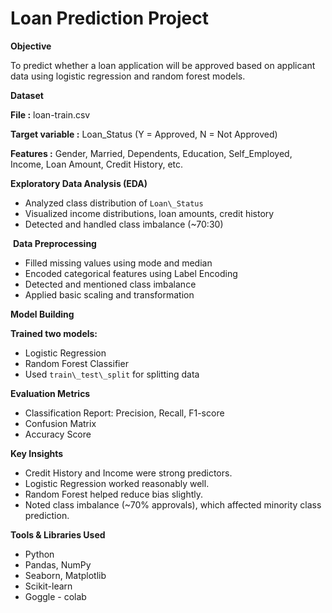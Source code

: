 # **Loan Prediction Project**



**Objective**

To predict whether a loan application will be approved based on applicant data using logistic regression and random forest models.



**Dataset**



**File :** loan-train.csv



**Target variable :** Loan\_Status (Y = Approved, N = Not Approved)



**Features :** Gender, Married, Dependents, Education, Self\_Employed, Income, Loan Amount, Credit History, etc.



**Exploratory Data Analysis (EDA)**



* Analyzed class distribution of `Loan\_Status`
* Visualized income distributions, loan amounts, credit history
* Detected and handled class imbalance (~70:30)



&nbsp;**Data Preprocessing**



* Filled missing values using mode and median
* Encoded categorical features using Label Encoding
* Detected and mentioned class imbalance
* Applied basic scaling and transformation



**Model Building**



**Trained two models:**

* Logistic Regression
* Random Forest Classifier
* Used `train\_test\_split` for splitting data



**Evaluation Metrics**

* Classification Report: Precision, Recall, F1-score
* Confusion Matrix
* Accuracy Score



**Key Insights**

* Credit History and Income were strong predictors.
* Logistic Regression worked reasonably well.
* Random Forest helped reduce bias slightly.
* Noted class imbalance (~70% approvals), which affected minority class prediction.



**Tools \& Libraries Used**

* Python
* Pandas, NumPy
* Seaborn, Matplotlib
* Scikit-learn
* Goggle - colab



































